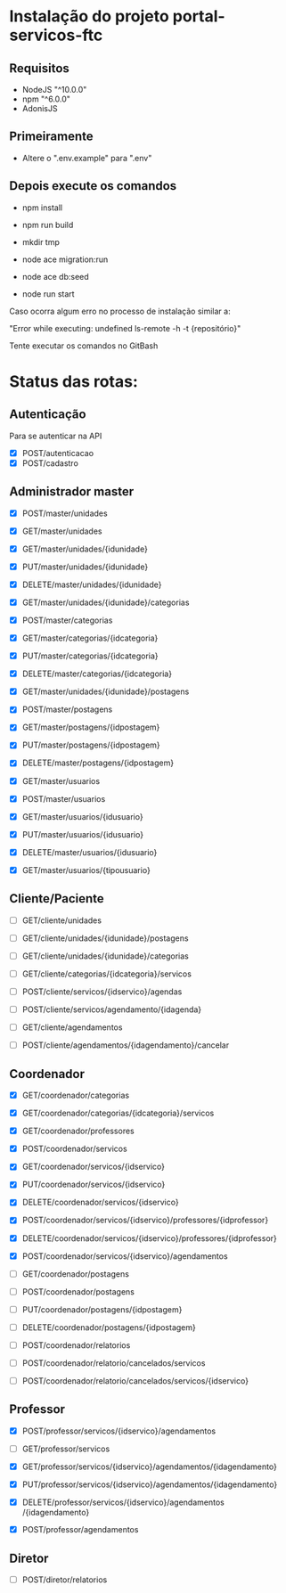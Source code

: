 # Instalação do projeto portal-servicos-ftc

## Requisitos

- NodeJS "^10.0.0"
- npm "^6.0.0"
- AdonisJS

## Primeiramente

- Altere o ".env.example" para ".env"

## Depois execute os comandos

- npm install

- npm run build

- mkdir tmp

- node ace migration:run

- node ace db:seed

- node run start

Caso ocorra algum erro no processo de instalação similar a:

"Error while executing: undefined ls-remote -h -t {repositório}"

Tente executar os comandos no GitBash

# Status das rotas:

## Autenticação

Para se autenticar na API

- [x] POST ​/autenticacao
- [x] POST ​/cadastro

## Administrador master

- [x] POST ​/master​/unidades

- [x] GET ​/master​/unidades

- [x] GET ​/master​/unidades​/{idunidade}

- [x] PUT ​/master​/unidades​/{idunidade}

- [x] DELETE ​/master​/unidades​/{idunidade}

- [x] GET ​/master​/unidades​/{idunidade}​/categorias

- [x] POST ​/master​/categorias

- [x] GET ​/master​/categorias​/{idcategoria}

- [x] PUT ​/master​/categorias​/{idcategoria}

- [x] DELETE ​/master​/categorias​/{idcategoria}

- [x] GET ​/master​/unidades​/{idunidade}​/postagens

- [x] POST ​/master​/postagens

- [x] GET ​/master​/postagens​/{idpostagem}

- [x] PUT ​/master​/postagens​/{idpostagem}

- [x] DELETE ​/master​/postagens​/{idpostagem}

- [x] GET ​/master​/usuarios

- [x] POST ​/master​/usuarios

- [x] GET ​/master​/usuarios​/{idusuario}

- [x] PUT ​/master​/usuarios​/{idusuario}

- [x] DELETE ​/master​/usuarios​/{idusuario}

- [x] GET ​/master​/usuarios​/{tipousuario}

## Cliente/Paciente

- [ ] GET ​/cliente​/unidades
- [ ] GET ​/cliente​/unidades​/{idunidade}​/postagens
- [ ] GET ​/cliente​/unidades​/{idunidade}​/categorias
- [ ] GET ​/cliente​/categorias​/{idcategoria}​/servicos
- [ ] POST ​/cliente​/servicos​/{idservico}​/agendas
- [ ] POST ​/cliente​/servicos​/agendamento​/{idagenda}

- [ ] GET ​/cliente​/agendamentos

- [ ] POST ​/cliente​/agendamentos​/{idagendamento}​/cancelar

## Coordenador

- [x] GET ​/coordenador​/categorias

- [x] GET ​/coordenador​/categorias​/{idcategoria}​/servicos

- [x] GET ​/coordenador​/professores

- [x] POST ​/coordenador​/servicos​

- [x] GET ​/coordenador​/servicos​/{idservico}

- [x] PUT ​/coordenador​/servicos​/{idservico}

- [x] DELETE ​/coordenador​/servicos​/{idservico}

- [x] POST ​/coordenador​/servicos​/{idservico}​/professores​/{idprofessor}

- [x] DELETE ​/coordenador​/servicos​/{idservico}​/professores​/{idprofessor}

- [x] POST ​/coordenador​/servicos​/{idservico}​/agendamentos

- [ ] GET ​/coordenador​/postagens

- [ ] POST ​/coordenador​/postagens

- [ ] PUT ​/coordenador​/postagens​/{idpostagem}

- [ ] DELETE ​/coordenador​/postagens​/{idpostagem}

- [ ] POST ​/coordenador​/relatorios

- [ ] POST ​/coordenador​/relatorio​/cancelados​/servicos

- [ ] POST ​/coordenador​/relatorio​/cancelados​/servicos​/{idservico}

## Professor

- [x] POST ​/professor​/servicos​/{idservico}​/agendamentos

- [ ] GET ​/professor​/servicos

- [x] GET ​/professor​/servicos​/{idservico}​/agendamentos​/{idagendamento}

- [x] PUT ​/professor​/servicos​/{idservico}​/agendamentos​/{idagendamento}

- [x] DELETE ​/professor​/servicos​/{idservico}​/agendamentos​/{idagendamento}

- [x] POST ​/professor​/agendamentos

## Diretor

- [ ] POST ​/diretor​/relatorios
